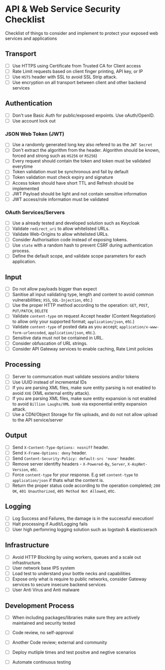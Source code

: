 # API & Web Service Security Checklist
Checklist of things to consider and implement to protect your exposed web services and applications

## Transport
- [ ] Use HTTPS using Certificate from Trusted CA for Client access
- [ ] Rate Limit requests based on client finger printing, API key, or IP
- [ ] Use `HSTS` header with SSL to avoid SSL Strip attack.
- [ ] Use encryption on all transport between client and other backend services

## Authentication
- [ ] Don't use Basic Auth for public/exposed enpoints. Use oAuth/OpenID.
- [ ] Use account lock out

### JSON Web Token (JWT)
- [ ] Use a randomly generated long key also refered to as the `JWT Secret`
- [ ] Don't extract the algorithm from the header. Algorithm should be known, forced and strong such as `HS256` or `RS256`)
- [ ] Every request should contain the token and token must be validated everytime
- [ ] Token validation must be synchronous and fail by default
- [ ] Token validation must check expiry and signature
- [ ] Access token should have short TTL and Refresh should be implemented
- [ ] JWT Payload should be light and not contain sensitive information
- [ ] JWT access/role information must be validated

### OAuth Services/Servers
- [ ] Use a already tested and developed solution such as Keycloak
- [ ] Validate `redirect_uri` to allow whitelisted URLs.
- [ ] Validate Web-Origins to allow whitelisted URLs.
- [ ] Consider Authorisation code instead of exposing tokens.
- [ ] Use `state` with a random hash to prevent CSRF during authentication process.
- [ ] Define the default scope, and validate scope parameters for each application.

## Input
- [ ] Do not allow payloads bigger than expect
- [ ] Sanitise all input validating type, length and content to avoid common vulnerabilities; `XSS`, `SQL-Injection`, etc.)
- [ ] Use the proper HTTP method according to the operation: `GET`, `POST`, `PUT/PATCH`, `DELETE`
- [ ] Validate `content-type` on request Accept header (Content Negotiation) to allow only your supported format; `application/json`, etc.)
- [ ] Validate `content-type` of posted data as you accept; `application/x-www-form-urlencoded`, `application/json`, etc.).
- [ ] Sensitive data must not be contained in URL. 
- [ ] Consider obfuscation of URL strings.
- [ ] Consider API Gateway services to enable caching, Rate Limit policies

## Processing
- [ ] Server to communcation must validate sessions and/or tokens
- [ ] Use UUID instead of incremental IDs
- [ ] If you are parsing XML files, make sure entity parsing is not enabled to avoid `XXE` (XML external entity attack).
- [ ] If you are parsing XML files, make sure entity expansion is not enabled to avoid `Billion Laughs/XML bomb` via exponential entity expansion attack.
- [ ] Use a CDN/Object Storage for file uploads, and do not not allow upload to the API service/server

## Output
- [ ] Send `X-Content-Type-Options: nosniff` header.
- [ ] Send `X-Frame-Options: deny` header.
- [ ] Send `Content-Security-Policy: default-src 'none'` header.
- [ ] Remove server identifty headers - `X-Powered-By`, `Server`, `X-AspNet-Version`, etc.
- [ ] Force `content-type` for your response. E.g set `content-type` to `application/json` if thats what the content is.
- [ ] Return the proper status code according to the operation completed; `200 OK`, `401 Unauthorized`, `405 Method Not Allowed`, etc.

## Logging
- [ ] Log Success and Failures, the damage is in the successful execution!
- [ ] Halt processing if Audit/Logging fails
- [ ] User high perfomring logging solution such as logstash & elasticserach

## Infrastructure
- [ ] Avoid HTTP Blocking by using workers, queues and a scale out infrastructure.
- [ ] User network base IPS system
- [ ] Load test to understand your bottle necks and capabilities
- [ ] Expose only what is require to public networks, consider Gateway services to secure insecure backend services
- [ ] User Anti Virus and Anti malware

## Development Process
- [ ] When including packages/libraries make sure they are actively maintained and security tested
- [ ] Code review, no self-approval
- [ ] Another Code review; external and community
- [ ] Deploy mutliple times and test positve and negtive scenarios
- [ ] Automate continuous  testing


